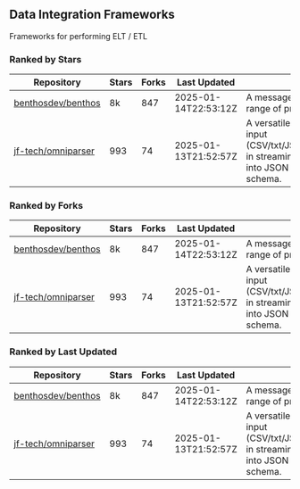 ## Data Integration Frameworks

Frameworks for performing ELT / ETL

### Ranked by Stars

| Repository | Stars | Forks | Last Updated | Description | 
|------------|-------|-------|--------------|-------------|
| [benthosdev/benthos](https://github.com/benthosdev/benthos) | 8k | 847 | 2025-01-14T22:53:12Z |  A message streaming bridge between a range of protocols. |
| [jf-tech/omniparser](https://github.com/jf-tech/omniparser) | 993 | 74 | 2025-01-13T21:52:57Z |  A versatile ETL library that parses text input (CSV/txt/JSON/XML/EDI/X12/EDIFACT/etc) in streaming fashion and transforms data into JSON output using data-driven schema. |

### Ranked by Forks

| Repository | Stars | Forks | Last Updated | Description | 
|------------|-------|-------|--------------|-------------|
| [benthosdev/benthos](https://github.com/benthosdev/benthos) | 8k | 847 | 2025-01-14T22:53:12Z |  A message streaming bridge between a range of protocols. |
| [jf-tech/omniparser](https://github.com/jf-tech/omniparser) | 993 | 74 | 2025-01-13T21:52:57Z |  A versatile ETL library that parses text input (CSV/txt/JSON/XML/EDI/X12/EDIFACT/etc) in streaming fashion and transforms data into JSON output using data-driven schema. |

### Ranked by Last Updated

| Repository | Stars | Forks | Last Updated | Description | 
|------------|-------|-------|--------------|-------------|
| [benthosdev/benthos](https://github.com/benthosdev/benthos) | 8k | 847 | 2025-01-14T22:53:12Z |  A message streaming bridge between a range of protocols. |
| [jf-tech/omniparser](https://github.com/jf-tech/omniparser) | 993 | 74 | 2025-01-13T21:52:57Z |  A versatile ETL library that parses text input (CSV/txt/JSON/XML/EDI/X12/EDIFACT/etc) in streaming fashion and transforms data into JSON output using data-driven schema. |

